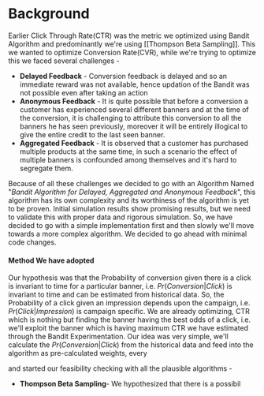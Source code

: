 # Background
Earlier Click Through Rate(CTR) was the metric we optimized using Bandit Algorithm and predominantly we're using [[Thompson Beta Sampling]]. This we wanted to optimize Conversion Rate(CVR), while we're trying to optimize this we faced several challenges - 

- **Delayed Feedback** - Conversion feedback is delayed and so an immediate reward was not available, hence updation of the Bandit was not possible even after taking an action
- **Anonymous Feedback** - It is quite possible that before a conversion a customer has experienced several different banners and at the time of the conversion, it is challenging to attribute this conversion to all the banners he has seen previously, moreover it will be entirely illogical to give the entire credit to the last seen banner.
- **Aggregated Feedback** - It is observed that a customer has purchased multiple products at the same time, in such a scenario the effect of multiple banners is confounded among themselves and it's hard to segregate them.

Because of all these challenges we decided to go with an Algorithm Named "_Bandit Algorithm for Delayed, Aggregated and Anonymous Feedback_", this algorithm has its own complexity and its worthiness of the algorithm is yet to be proven. Initial simulation results show promising results, but we need to validate this with proper data and rigorous simulation. So, we have decided to go with a simple implementation first and then slowly we'll move towards a more complex algorithm. We decided to go ahead with minimal code changes.

#### Method We have adopted
Our hypothesis was that the Probability of conversion given there is a click is invariant to time for a particular banner, i.e. $Pr(Conversion \vert Click)$ is invariant to time and can be estimated from historical data. So, the Probability of a click given an impression depends upon the campaign, i.e. $Pr(Click \vert Impression)$ is campaign specific. We are already optimizing, CTR which is nothing but finding the banner having the best odds of a click, i.e. we'll exploit the banner which is having maximum CTR we have estimated through the Bandit Experimentation. Our idea was very simple, we'll calculate the $Pr(Conversion \vert Click)$ from the historical data and feed into the algorithm as pre-calculated weights, every 


and started our feasibility checking with all the plausible algorithms - 

- **Thompson Beta Sampling**- We hypothesized that there is a possibil